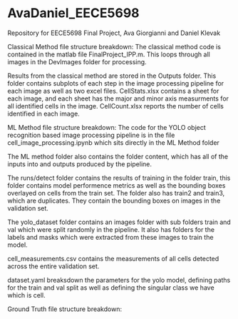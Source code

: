 # AvaDaniel_EECE5698
Repository for EECE5698 Final Project, Ava Giorgianni and Daniel Klevak


Classical Method file structure breakdown:
The classical method code is contained in the matlab file FinalProject_IPP.m. This loops through all images in the DevImages folder for processing. 

Results from the classical method are stored in the Outputs folder. This folder contains subplots of each step in the image processing pipeline for each image as well as two excel files. CellStats.xlsx contains a sheet for each image, and each sheet has the major and minor axis measurments for all identified cells in the image. CellCount.xlsx reports the number of cells identified in each image. 



ML Method file structure breakdown:
The code for the YOLO object recognition based image processing pipeline is in the file cell_image_processing.ipynb which sits directly in the ML Method folder

The ML method folder also contains the folder content, which has all of the inputs into and outputs produced by the pipeline. 

The runs/detect folder contains the results of training in the folder train, this folder contains model performence metrics as well as the bounding boxes overlayed on cells from the train set. The folder also has train2 and train3, which are duplicates. They contain the bounding boxes on images in the validation set. 

The yolo_dataset folder contains an images folder with sub folders train and val which were split randomly in the pipeline. It also has folders for the labels and masks which were extracted from these images to train the model. 

cell_measurements.csv contains the measurements of all cells detected across the entire validation set. 

dataset.yaml breaksdown the parameters for the yolo model, defining paths for the train and val split as well as defining the singular class we have which is cell. 



Ground Truth file structure breakdown:
